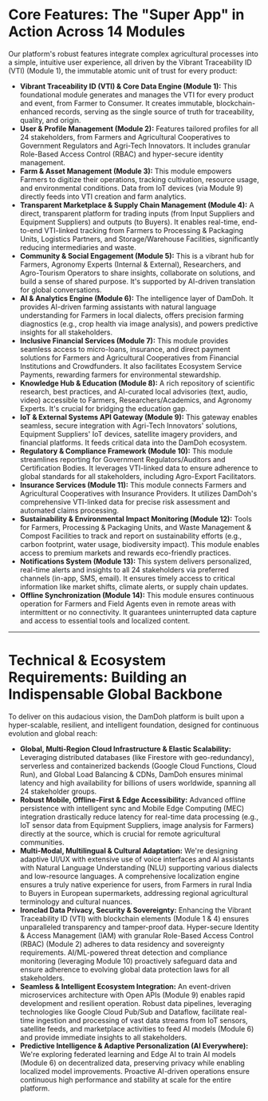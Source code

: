 # Core Features: The "Super App" in Action Across 14 Modules

Our platform's robust features integrate complex agricultural processes into a simple, intuitive user experience, all driven by the Vibrant Traceability ID (VTI) (Module 1), the immutable atomic unit of trust for every product:

*   **Vibrant Traceability ID (VTI) & Core Data Engine (Module 1):** This foundational module generates and manages the VTI for every product and event, from Farmer to Consumer. It creates immutable, blockchain-enhanced records, serving as the single source of truth for traceability, quality, and origin.
*   **User & Profile Management (Module 2):** Features tailored profiles for all 24 stakeholders, from Farmers and Agricultural Cooperatives to Government Regulators and Agri-Tech Innovators. It includes granular Role-Based Access Control (RBAC) and hyper-secure identity management.
*   **Farm & Asset Management (Module 3):** This module empowers Farmers to digitize their operations, tracking cultivation, resource usage, and environmental conditions. Data from IoT devices (via Module 9) directly feeds into VTI creation and farm analytics.
*   **Transparent Marketplace & Supply Chain Management (Module 4):** A direct, transparent platform for trading inputs (from Input Suppliers and Equipment Suppliers) and outputs (to Buyers). It enables real-time, end-to-end VTI-linked tracking from Farmers to Processing & Packaging Units, Logistics Partners, and Storage/Warehouse Facilities, significantly reducing intermediaries and waste.
*   **Community & Social Engagement (Module 5):** This is a vibrant hub for Farmers, Agronomy Experts (Internal & External), Researchers, and Agro-Tourism Operators to share insights, collaborate on solutions, and build a sense of shared purpose. It's supported by AI-driven translation for global conversations.
*   **AI & Analytics Engine (Module 6):** The intelligence layer of DamDoh. It provides AI-driven farming assistants with natural language understanding for Farmers in local dialects, offers precision farming diagnostics (e.g., crop health via image analysis), and powers predictive insights for all stakeholders.
*   **Inclusive Financial Services (Module 7):** This module provides seamless access to micro-loans, insurance, and direct payment solutions for Farmers and Agricultural Cooperatives from Financial Institutions and Crowdfunders. It also facilitates Ecosystem Service Payments, rewarding farmers for environmental stewardship.
*   **Knowledge Hub & Education (Module 8):** A rich repository of scientific research, best practices, and AI-curated local advisories (text, audio, video) accessible to Farmers, Researchers/Academics, and Agronomy Experts. It's crucial for bridging the education gap.
*   **IoT & External Systems API Gateway (Module 9):** This gateway enables seamless, secure integration with Agri-Tech Innovators' solutions, Equipment Suppliers' IoT devices, satellite imagery providers, and financial platforms. It feeds critical data into the DamDoh ecosystem.
*   **Regulatory & Compliance Framework (Module 10):** This module streamlines reporting for Government Regulators/Auditors and Certification Bodies. It leverages VTI-linked data to ensure adherence to global standards for all stakeholders, including Agro-Export Facilitators.
*   **Insurance Services (Module 11):** This module connects Farmers and Agricultural Cooperatives with Insurance Providers. It utilizes DamDoh's comprehensive VTI-linked data for precise risk assessment and automated claims processing.
*   **Sustainability & Environmental Impact Monitoring (Module 12):** Tools for Farmers, Processing & Packaging Units, and Waste Management & Compost Facilities to track and report on sustainability efforts (e.g., carbon footprint, water usage, biodiversity impact). This module enables access to premium markets and rewards eco-friendly practices.
*   **Notifications System (Module 13):** This system delivers personalized, real-time alerts and insights to all 24 stakeholders via preferred channels (in-app, SMS, email). It ensures timely access to critical information like market shifts, climate alerts, or supply chain updates.
*   **Offline Synchronization (Module 14):** This module ensures continuous operation for Farmers and Field Agents even in remote areas with intermittent or no connectivity. It guarantees uninterrupted data capture and access to essential tools and localized content.

---
# Technical & Ecosystem Requirements: Building an Indispensable Global Backbone

To deliver on this audacious vision, the DamDoh platform is built upon a hyper-scalable, resilient, and intelligent foundation, designed for continuous evolution and global reach:

*   **Global, Multi-Region Cloud Infrastructure & Elastic Scalability:** Leveraging distributed databases (like Firestore with geo-redundancy), serverless and containerized backends (Google Cloud Functions, Cloud Run), and Global Load Balancing & CDNs, DamDoh ensures minimal latency and high availability for billions of users worldwide, spanning all 24 stakeholder groups.
*   **Robust Mobile, Offline-First & Edge Accessibility:** Advanced offline persistence with intelligent sync and Mobile Edge Computing (MEC) integration drastically reduce latency for real-time data processing (e.g., IoT sensor data from Equipment Suppliers, image analysis for Farmers) directly at the source, which is crucial for remote agricultural communities.
*   **Multi-Modal, Multilingual & Cultural Adaptation:** We're designing adaptive UI/UX with extensive use of voice interfaces and AI assistants with Natural Language Understanding (NLU) supporting various dialects and low-resource languages. A comprehensive localization engine ensures a truly native experience for users, from Farmers in rural India to Buyers in European supermarkets, addressing regional agricultural terminology and cultural nuances.
*   **Ironclad Data Privacy, Security & Sovereignty:** Enhancing the Vibrant Traceability ID (VTI) with blockchain elements (Module 1 & 4) ensures unparalleled transparency and tamper-proof data. Hyper-secure Identity & Access Management (IAM) with granular Role-Based Access Control (RBAC) (Module 2) adheres to data residency and sovereignty requirements. AI/ML-powered threat detection and compliance monitoring (leveraging Module 10) proactively safeguard data and ensure adherence to evolving global data protection laws for all stakeholders.
*   **Seamless & Intelligent Ecosystem Integration:** An event-driven microservices architecture with Open APIs (Module 9) enables rapid development and resilient operation. Robust data pipelines, leveraging technologies like Google Cloud Pub/Sub and Dataflow, facilitate real-time ingestion and processing of vast data streams from IoT sensors, satellite feeds, and marketplace activities to feed AI models (Module 6) and provide immediate insights to all stakeholders.
*   **Predictive Intelligence & Adaptive Personalization (AI Everywhere):** We're exploring federated learning and Edge AI to train AI models (Module 6) on decentralized data, preserving privacy while enabling localized model improvements. Proactive AI-driven operations ensure continuous high performance and stability at scale for the entire platform.
